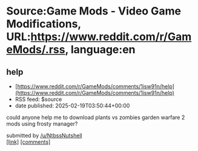 # Source:Game Mods - Video Game Modifications, URL:https://www.reddit.com/r/GameMods/.rss, language:en

## help
 - [https://www.reddit.com/r/GameMods/comments/1isw91n/help](https://www.reddit.com/r/GameMods/comments/1isw91n/help)
 - RSS feed: $source
 - date published: 2025-02-19T03:50:44+00:00

<!-- SC_OFF --><div class="md"><p>could anyone help me to download plants vs zombies garden warfare 2 mods using frosty manager?</p> </div><!-- SC_ON --> &#32; submitted by &#32; <a href="https://www.reddit.com/user/NtbssNutshell"> /u/NtbssNutshell </a> <br/> <span><a href="https://www.reddit.com/r/GameMods/comments/1isw91n/help/">[link]</a></span> &#32; <span><a href="https://www.reddit.com/r/GameMods/comments/1isw91n/help/">[comments]</a></span>

